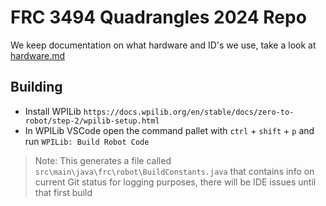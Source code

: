 # FRC 3494 Quadrangles 2024 Repo

We keep documentation on what hardware and ID's we use, take a look at [hardware.md](./hardware.md)

## Building

- Install WPILib `https://docs.wpilib.org/en/stable/docs/zero-to-robot/step-2/wpilib-setup.html`
- In WPILib VSCode open the command pallet with `ctrl` + `shift` + `p` and run `WPILib: Build Robot Code`

> Note: This generates a file called `src\main\java\frc\robot\BuildConstants.java` that contains info on current Git status for logging purposes, there will be IDE issues until that first build
